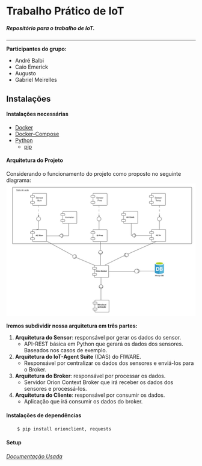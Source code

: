 # Trabalho Prático de IoT
##### Repositório para o trabalho de IoT.
---

**Participantes do grupo:**
* André Balbi
* Caio Emerick
* Augusto 
* Gabriel Meirelles

## Instalações

#### Instalações necessárias
* [Docker](https://www.docker.com/community-edition)
* [Docker-Compose](https://docs.docker.com/compose/install/)
* [Python](https://www.python.org/downloads/)
    * [pip](https://pip.pypa.io/en/stable/)


#### Arquitetura do Projeto
Considerando o funcionamento do projeto como proposto no seguinte diagrama:
<img title="Diagrama do projeto" alt="Diagrama do projeto" src="/images/diagrama.jpeg">

**Iremos subdividir nossa arquitetura em três partes:**
1. **Arquitetura do Sensor**: responsável por gerar os dados do sensor.
    * API-REST básica em Python que gerará os dados dos sensores. Baseados nos casos de exemplo.
2. **Arquitetura do IoT-Agent Suite** (IDAS) do FIWARE.
    * Responsável por centralizar os dados dos sensores e enviá-los para o Broker.
3. **Arquitetura do Broker**: responsável por processar os dados.
    * Servidor Orion Context Broker que irá receber os dados dos sensores e processá-los.
4. **Arquitetura do Cliente**: responsável por consumir os dados.
    * Aplicação que irá consumir os dados do broker.


#### Instalações de dependências
```sh
    $ pip install orionclient, requests
```


#### Setup

###### [Documentação Usada](https://github.com/telefonicaid/fiware-orion/blob/master/docker/README.md)


